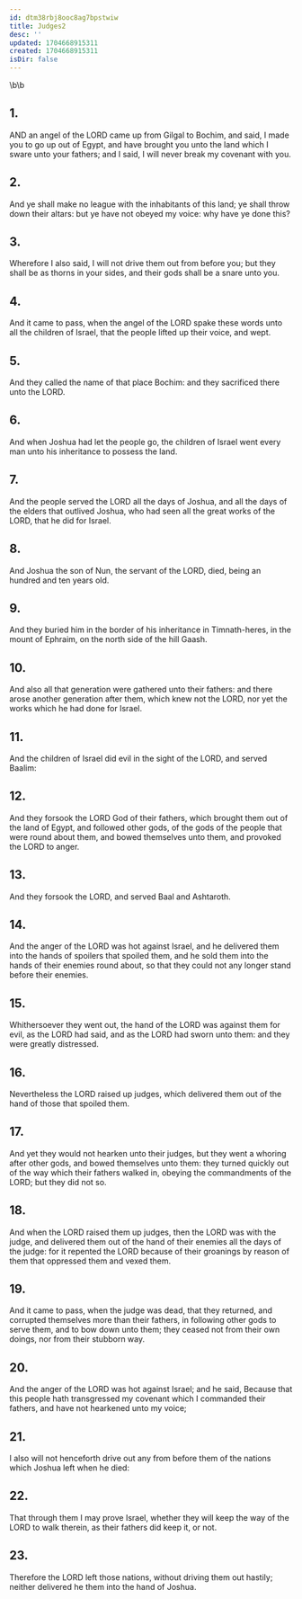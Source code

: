 ```yaml
---
id: dtm38rbj8ooc8ag7bpstwiw
title: Judges2
desc: ''
updated: 1704668915311
created: 1704668915311
isDir: false
---
```

\b\b
## 1.
AND an angel of the LORD came up from Gilgal to Bochim, and said, I made you to go up out of Egypt, and have brought you unto the land which I sware unto your fathers; and I said, I will never break my covenant with you.
## 2.
And ye shall make no league with the inhabitants of this land; ye shall throw down their altars: but ye have not obeyed my voice: why have ye done this?
## 3.
Wherefore I also said, I will not drive them out from before you; but they shall be as thorns in your sides, and their gods shall be a snare unto you.
## 4.
And it came to pass, when the angel of the LORD spake these words unto all the children of Israel, that the people lifted up their voice, and wept.
## 5.
And they called the name of that place Bochim: and they sacrificed there unto the LORD.
## 6.
And when Joshua had let the people go, the children of Israel went every man unto his inheritance to possess the land.
## 7.
And the people served the LORD all the days of Joshua, and all the days of the elders that outlived Joshua, who had seen all the great works of the LORD, that he did for Israel.
## 8.
And Joshua the son of Nun, the servant of the LORD, died, being an hundred and ten years old.
## 9.
And they buried him in the border of his inheritance in Timnath-heres, in the mount of Ephraim, on the north side of the hill Gaash.
## 10.
And also all that generation were gathered unto their fathers: and there arose another generation after them, which knew not the LORD, nor yet the works which he had done for Israel.
## 11.
And the children of Israel did evil in the sight of the LORD, and served Baalim:
## 12.
And they forsook the LORD God of their fathers, which brought them out of the land of Egypt, and followed other gods, of the gods of the people that were round about them, and bowed themselves unto them, and provoked the LORD to anger.
## 13.
And they forsook the LORD, and served Baal and Ashtaroth.
## 14.
And the anger of the LORD was hot against Israel, and he delivered them into the hands of spoilers that spoiled them, and he sold them into the hands of their enemies round about, so that they could not any longer stand before their enemies.
## 15.
Whithersoever they went out, the hand of the LORD was against them for evil, as the LORD had said, and as the LORD had sworn unto them: and they were greatly distressed.
## 16.
Nevertheless the LORD raised up judges, which delivered them out of the hand of those that spoiled them.
## 17.
And yet they would not hearken unto their judges, but they went a whoring after other gods, and bowed themselves unto them: they turned quickly out of the way which their fathers walked in, obeying the commandments of the LORD; but they did not so.
## 18.
And when the LORD raised them up judges, then the LORD was with the judge, and delivered them out of the hand of their enemies all the days of the judge: for it repented the LORD because of their groanings by reason of them that oppressed them and vexed them.
## 19.
And it came to pass, when the judge was dead, that they returned, and corrupted themselves more than their fathers, in following other gods to serve them, and to bow down unto them; they ceased not from their own doings, nor from their stubborn way.
## 20.
And the anger of the LORD was hot against Israel; and he said, Because that this people hath transgressed my covenant which I commanded their fathers, and have not hearkened unto my voice;
## 21.
I also will not henceforth drive out any from before them of the nations which Joshua left when he died:
## 22.
That through them I may prove Israel, whether they will keep the way of the LORD to walk therein, as their fathers did keep it, or not.
## 23.
Therefore the LORD left those nations, without driving them out hastily; neither delivered he them into the hand of Joshua.

